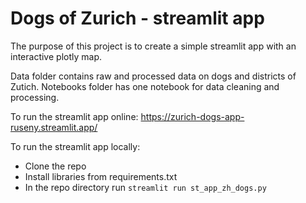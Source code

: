 # Dogs of Zurich - streamlit app

The purpose of this project is to create a simple streamlit app with an interactive plotly map.

Data folder contains raw and processed data on dogs and districts of Zutich. Notebooks folder has one notebook for data cleaning and processing.

To run the streamlit app online: https://zurich-dogs-app-ruseny.streamlit.app/

To run the streamlit app locally:
- Clone the repo
- Install libraries from requirements.txt
- In the repo directory run `streamlit run st_app_zh_dogs.py`
